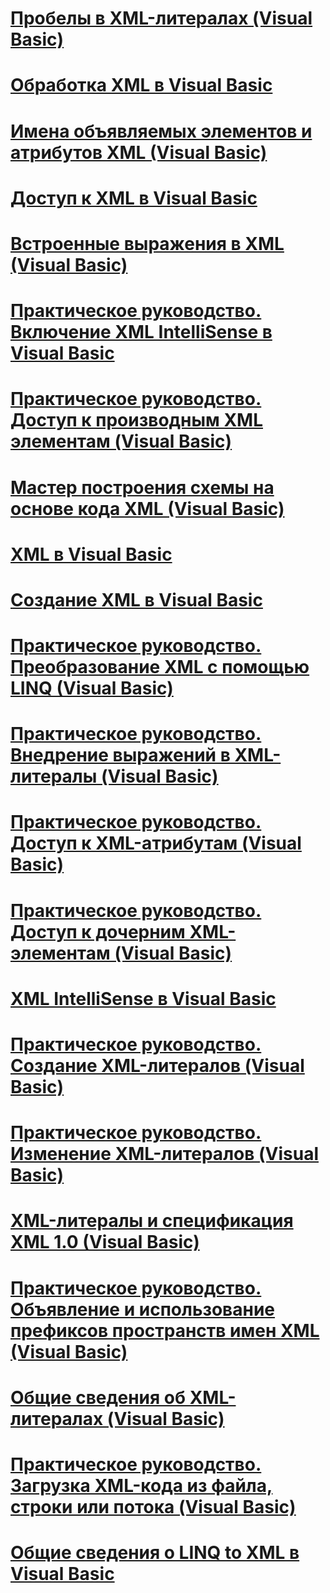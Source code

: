 # [Пробелы в XML-литералах (Visual Basic)](white-space-in-xml-literals.md)
# [Обработка XML в Visual Basic](manipulating-xml.md)
# [Имена объявляемых элементов и атрибутов XML (Visual Basic)](names-of-declared-xml-elements-and-attributes.md)
# [Доступ к XML в Visual Basic](accessing-xml.md)
# [Встроенные выражения в XML (Visual Basic)](embedded-expressions-in-xml.md)
# [Практическое руководство. Включение XML IntelliSense в Visual Basic](how-to-enable-xml-intellisense.md)
# [Практическое руководство. Доступ к производным XML элементам (Visual Basic)](how-to-access-xml-descendant-elements.md)
# [Мастер построения схемы на основе кода XML (Visual Basic)](xml-to-schema-wizard.md)
# [XML в Visual Basic](index.md)
# [Создание XML в Visual Basic](creating-xml.md)
# [Практическое руководство. Преобразование XML с помощью LINQ (Visual Basic)](how-to-transform-xml-by-using-linq.md)
# [Практическое руководство. Внедрение выражений в XML-литералы (Visual Basic)](how-to-embed-expressions-in-xml-literals.md)
# [Практическое руководство. Доступ к XML-атрибутам (Visual Basic)](how-to-access-xml-attributes.md)
# [Практическое руководство. Доступ к дочерним XML-элементам (Visual Basic)](how-to-access-xml-child-elements.md)
# [XML IntelliSense в Visual Basic](xml-intellisense.md)
# [Практическое руководство. Создание XML-литералов (Visual Basic)](how-to-create-xml-literals.md)
# [Практическое руководство. Изменение XML-литералов (Visual Basic)](how-to-modify-xml-literals.md)
# [XML-литералы и спецификация XML 1.0 (Visual Basic)](xml-literals-and-the-xml-1-0-specification.md)
# [Практическое руководство. Объявление и использование префиксов пространств имен XML (Visual Basic)](how-to-declare-and-use-xml-namespace-prefixes.md)
# [Общие сведения об XML-литералах (Visual Basic)](xml-literals-overview.md)
# [Практическое руководство. Загрузка XML-кода из файла, строки или потока (Visual Basic)](how-to-load-xml-from-a-file-string-or-stream.md)
# [Общие сведения о LINQ to XML в Visual Basic](overview-of-linq-to-xml.md)
